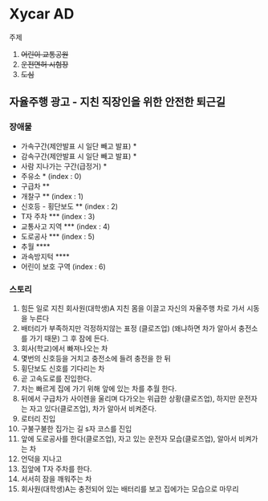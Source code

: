 <h1>Xycar AD</h1>
  
  주제
  1. ~~어린이 교통공원~~
  2. ~~운전면허 시험장~~
  3. ~~도심~~

  <h2>자율주행 광고 - 지친 직장인을 위한 안전한 퇴근길</h2>

  <h3>장애물</h3>
  <ul>
<li>가속구간(제안발표 시 일단 빼고 발표) *</li> 
<li>감속구간(제안발표 시 일단 빼고 발표) *</li>
<li>사람 지나가는 구간(급정거) *</li>
  
<li>주유소 * (index : 0)</li>
<li>구급차 **</li>
<li>개찰구 ** (index : 1)</li>
<li>신호등 - 횡단보도 ** (index : 2)</li>
<li>T자 주차 *** (index : 3)</li>
<li>교통사고 지역 *** (index : 4)</li>
<li>도로공사 *** (index : 5)</li>
<li>추월 ****</li>
<li>과속방지턱 ****</li> 
<li>어린이 보호 구역 (index : 6)</li>
  </ul>
  
  <h3>스토리</h3>
  
  1. 힘든 일로 지친 회사원(대학생)A 지친 몸을 이끌고 자신의 자율주행 차로 가서 시동을 누른다
  2. 배터리가 부족하지만 걱정하지않는 표정 (클로즈업) (왜냐하면 차가 알아서 충전소를 가기 때문) 그 후 잠에 든다.
  3. 회사(학교)에서 빠져나오는 차
  4. 몇번의 신호등을 거치고 충전소에 들려 충전을 한 뒤
  5. 휭단보도 신호를 기다리는 차
  6. 곧 고속도로를 진입한다.
  7. 차는 빠르게 집에 가기 위해 앞에 있는 차를 추월 한다.
  8. 뒤에서 구급차가 사이렌을 울리며 다가오는 위급한 상황(클로즈업), 하지만 운전자는 자고 있다(클로즈업), 차가 알아서 비켜준다.
  9. 로터리 진입
  10. 구불구불한 집가는 길 s자 코스를 진입
  11. 앞에 도로공사를 한다(클로즈업), 자고 있는 운전자 모습(클로즈업), 알아서 비켜가는 차
  12. 언덕을 지나고
  13. 집앞에 T자 주차를 한다.
  14. 서서히 잠을 깨워주는 차 
  15. 회사원(대학생)A는 충전되어 있는 배터리를 보고 집에가는 모습으로 마무리
